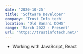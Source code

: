 ```yaml
---
date: '2020-10-25'
title: 'Software Developer'
company: 'Trust Info tech'
location: 'Old Banani DOHS'
range: 'March 2022 - Present'
url: 'https://trustinfotech.net/'
---
```


- Working with JavaScript, React
